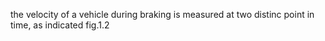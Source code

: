 the velocity of a vehicle during braking is measured at two distinc point in time, as indicated fig.1.2
